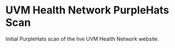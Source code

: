 # UVM Health Network PurpleHats Scan
Initial PurpleHats scan of the live UVM Health Network website.
